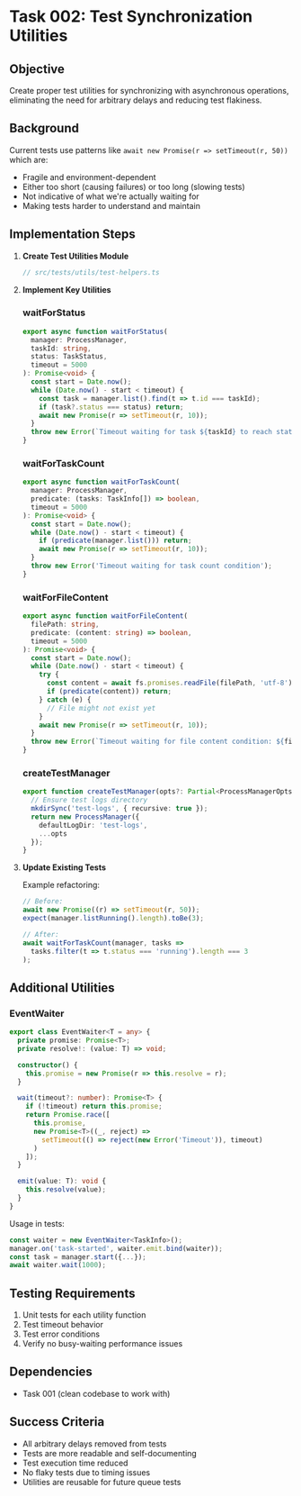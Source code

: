 # Task 002: Test Synchronization Utilities

## Objective

Create proper test utilities for synchronizing with asynchronous operations, eliminating the need for arbitrary delays and reducing test flakiness.

## Background

Current tests use patterns like `await new Promise(r => setTimeout(r, 50))` which are:
- Fragile and environment-dependent
- Either too short (causing failures) or too long (slowing tests)
- Not indicative of what we're actually waiting for
- Making tests harder to understand and maintain

## Implementation Steps

1. **Create Test Utilities Module**
   ```typescript
   // src/tests/utils/test-helpers.ts
   ```

2. **Implement Key Utilities**

   ### waitForStatus
   ```typescript
   export async function waitForStatus(
     manager: ProcessManager, 
     taskId: string, 
     status: TaskStatus,
     timeout = 5000
   ): Promise<void> {
     const start = Date.now();
     while (Date.now() - start < timeout) {
       const task = manager.list().find(t => t.id === taskId);
       if (task?.status === status) return;
       await new Promise(r => setTimeout(r, 10));
     }
     throw new Error(`Timeout waiting for task ${taskId} to reach status ${status}`);
   }
   ```

   ### waitForTaskCount
   ```typescript
   export async function waitForTaskCount(
     manager: ProcessManager,
     predicate: (tasks: TaskInfo[]) => boolean,
     timeout = 5000
   ): Promise<void> {
     const start = Date.now();
     while (Date.now() - start < timeout) {
       if (predicate(manager.list())) return;
       await new Promise(r => setTimeout(r, 10));
     }
     throw new Error('Timeout waiting for task count condition');
   }
   ```

   ### waitForFileContent
   ```typescript
   export async function waitForFileContent(
     filePath: string,
     predicate: (content: string) => boolean,
     timeout = 5000
   ): Promise<void> {
     const start = Date.now();
     while (Date.now() - start < timeout) {
       try {
         const content = await fs.promises.readFile(filePath, 'utf-8');
         if (predicate(content)) return;
       } catch (e) {
         // File might not exist yet
       }
       await new Promise(r => setTimeout(r, 10));
     }
     throw new Error(`Timeout waiting for file content condition: ${filePath}`);
   }
   ```

   ### createTestManager
   ```typescript
   export function createTestManager(opts?: Partial<ProcessManagerOpts>): ProcessManager {
     // Ensure test logs directory
     mkdirSync('test-logs', { recursive: true });
     return new ProcessManager({
       defaultLogDir: 'test-logs',
       ...opts
     });
   }
   ```

3. **Update Existing Tests**

   Example refactoring:
   ```typescript
   // Before:
   await new Promise((r) => setTimeout(r, 50));
   expect(manager.listRunning().length).toBe(3);

   // After:
   await waitForTaskCount(manager, tasks => 
     tasks.filter(t => t.status === 'running').length === 3
   );
   ```

## Additional Utilities

### EventWaiter
```typescript
export class EventWaiter<T = any> {
  private promise: Promise<T>;
  private resolve!: (value: T) => void;

  constructor() {
    this.promise = new Promise(r => this.resolve = r);
  }

  wait(timeout?: number): Promise<T> {
    if (!timeout) return this.promise;
    return Promise.race([
      this.promise,
      new Promise<T>((_, reject) => 
        setTimeout(() => reject(new Error('Timeout')), timeout)
      )
    ]);
  }

  emit(value: T): void {
    this.resolve(value);
  }
}
```

Usage in tests:
```typescript
const waiter = new EventWaiter<TaskInfo>();
manager.on('task-started', waiter.emit.bind(waiter));
const task = manager.start({...});
await waiter.wait(1000);
```

## Testing Requirements

1. Unit tests for each utility function
2. Test timeout behavior
3. Test error conditions
4. Verify no busy-waiting performance issues

## Dependencies

- Task 001 (clean codebase to work with)

## Success Criteria

- All arbitrary delays removed from tests
- Tests are more readable and self-documenting
- Test execution time reduced
- No flaky tests due to timing issues
- Utilities are reusable for future queue tests